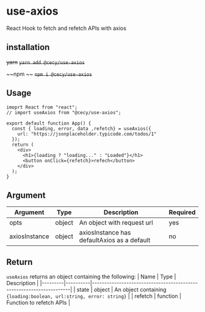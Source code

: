 # use-axios
React Hook to fetch and refetch APIs with axios

## installation
~~yarn~~
~~`yarn add @cecy/use-axios`~~

~~npm ~~
~~`npm i @cecy/use-axios`~~

## Usage

```
imoprt React from "react";
// import useAxios from "@cecy/use-axios";

export default function App() {
  const { loading, error, data ,refetch} = useAxios({
    url: "https://jsonplaceholder.typicode.com/todos/1"
  });
  return (
    <div>
      <h1>{loading ? "loading..." : "Loaded"}</h1>
      <button onClick={refetch}>refech</button>
    </div>
  );
}
```

## Argument
| Argument      | Type   | Description                                 | Required |
|---------------|--------|---------------------------------------------|----------|
| opts          | object | An object with request url                  | yes      |
| axiosInstance | object | axiosInstance has defaultAxios as a default | no       |

## Return
`useAxios` returns an object containing the following:
| Name    | Type     | Description                                                         |
|---------|----------|---------------------------------------------------------------------|
| state   | object   | An object containing `{loading:boolean, url:string, error: string}` |
| refetch | function | Function to refetch APIs                                            |